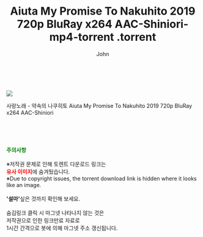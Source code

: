 ﻿---
layout: post
title:  "                   Aiuta My Promise To Nakuhito 2019 720p BluRay x264 AAC-Shiniori-mp4-torrent                .torrent"
author: John
categories: [ 영화 ]
tags: [  ]
image: https://torrentrj58.com/uploadfile/full/8d86c70868478bb8265cca941ae80cce3edb1cc7.jpg 
description: "                   Aiuta My Promise To Nakuhito 2019 720p BluRay x264 AAC-Shiniori-mp4-torrent                 torrent 정보 공유"
toc: true
toc_sticky: true
---

<br>
<p><img src="https://torrentrj58.com/uploadfile/full/8d86c70868478bb8265cca941ae80cce3edb1cc7.jpg"/></p>
 사랑노래 - 약속의 나쿠히토 Aiuta My Promise To Nakuhito 2019 720p BluRay x264 AAC-Shiniori  
    
<br><br><br>
<p data-ke-size="size16"><b><span style="color: green;">주의사항</span></b><br /><br />※저작권 문제로 인해 토렌트 다운로드 링크는<br /><b><span style="color: red;">유사 이미지</span></b>에 숨겨뒀습니다.<br />※Due to copyright issues, the torrent download link is hidden where it looks like an image.<br /><br /><b>'설마'</b>싶은 것까지 확인해 보세요.<br /><br />숨김링크 클릭 시 마그넷 나타나지 않는 것은<br />저작권으로 인한 링크만료 자료로<br />1시간 간격으로 봇에 의해 마그넷 주소 갱신됩니다.</p>
